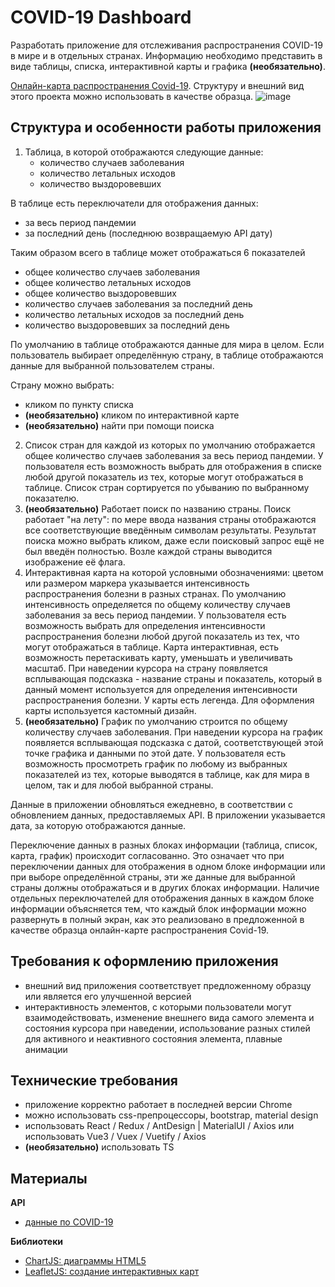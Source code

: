 # COVID-19 Dashboard

Разработать приложение для отслеживания распространения COVID-19 в мире и в отдельных странах.
Информацию необходимо представить в виде таблицы, списка, интерактивной карты и графика **(необязательно)**.

[Онлайн-карта распространения Covid-19](https://hardz-covid-19-dashboard.netlify.app). Структуру и внешний вид этого проекта можно использовать в качестве образца.
![image](https://user-images.githubusercontent.com/39412164/191242456-f3d901f6-f08e-4b5a-85db-4aba936cf3cb.png)

## Структура и особенности работы приложения
1. Таблица, в которой отображаются следующие данные:
    - количество случаев заболевания
    - количество летальных исходов
    - количество выздоровевших

В таблице есть переключатели для отображения данных:
- за весь период пандемии
- за последний день (последнюю возвращаемую API дату)

Таким образом всего в таблице может отображаться 6 показателей
- общее количество случаев заболевания
- общее количество летальных исходов
- общее количество выздоровевших
- количество случаев заболевания за последний день
- количество летальных исходов за последний день
- количество выздоровевших за последний день

По умолчанию в таблице отображаются данные для мира в целом. Если пользователь выбирает определённую страну, в таблице отображаются данные для выбранной пользователем страны.

Страну можно выбрать:
- кликом по пункту списка
- **(необязательно)** кликом по интерактивной карте
- **(необязательно)** найти при помощи поиска

2. Список стран для каждой из которых по умолчанию отображается общее количество случаев заболевания за весь период пандемии. У пользователя есть возможность выбрать для отображения в списке любой другой показатель из тех, которые могут отображаться в таблице. Список стран сортируется по убыванию по выбранному показателю.
3. **(необязательно)** Работает поиск по названию страны. Поиск работает "на лету": по мере ввода названия страны отображаются все соответствующие введённым символам результаты. Результат поиска можно выбрать кликом, даже если поисковый запрос ещё не был введён полностью. Возле каждой страны выводится изображение её флага.
4. Интерактивная карта на которой условными обозначениями: цветом или размером маркера указывается интенсивность распространения болезни в разных странах. По умолчанию интенсивность определяется по общему количеству случаев заболевания за весь период пандемии. У пользователя есть возможность выбрать для определения интенсивности распространения болезни любой другой показатель из тех, что могут отображаться в таблице.
Карта интерактивная, есть возможность перетаскивать карту, уменьшать и увеличивать масштаб. При наведении курсора на страну появляется всплывающая подсказка - название страны и показатель, который в данный момент используется для определения интенсивности распространения болезни. У карты есть легенда. Для оформления карты используется кастомный дизайн.
5. **(необязательно)** График по умолчанию строится по общему количеству случаев заболевания. При наведении курсора на график появляется всплывающая подсказка с датой, соответствующей этой точке графика и данными по этой дате. У пользователя есть возможность просмотреть график по любому из выбранных показателей из тех, которые выводятся в таблице, как для мира в целом, так и для любой выбранной страны.

Данные в приложении обновляться ежедневно, в соответствии с обновлением данных, предоставляемых API. В приложении указывается дата, за которую отображаются данные.

Переключение данных в разных блоках информации (таблица, список, карта, график) происходит согласованно. Это означает что при переключении данных для отображения в одном блоке информации или при выборе определённой страны, эти же данные для выбранной страны должны отображаться и в других блоках информации. Наличие отдельных переключателей для отображения данных в каждом блоке информации объясняется тем, что каждый блок информации можно развернуть в полный экран, как это реализовано в предложенной в качестве образца онлайн-карте распространения Covid-19.

## Требования к оформлению приложения

- внешний вид приложения соответствует предложенному образцу или является его улучшенной версией
- интерактивность элементов, с которыми пользователи могут взаимодействовать, изменение внешнего вида самого элемента и состояния курсора при наведении, использование разных стилей для активного и неактивного состояния элемента, плавные анимации

## Технические требования

- приложение корректно работает в последней версии Chrome
- можно использовать css-препроцессоры, bootstrap, material design
- использовать React / Redux / AntDesign | MaterialUI / Axios или использовать Vue3 / Vuex / Vuetify / Axios 
- **(необязательно)** использовать TS

## Материалы

**API**
- [данные по COVID-19](https://disease.sh)

**Библиотеки**
- [ChartJS: диаграммы HTML5](https://www.chartjs.org/)
- [LeafletJS: создание интерактивных карт](https://leafletjs.com/)
